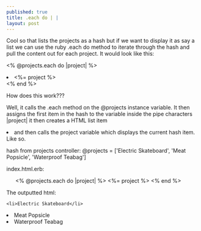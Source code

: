 ```yaml
---
published: true
title: .each do | |
layout: post
---
```

Cool so that lists the projects as a hash but if we want to display it as say a list we can use the ruby .each do method to iterate through the hash and pull the content out for each project. It would look like this:

<% @projects.each do |project| %>
    <li><%= project %></li>
<% end %>


How does this work???

Well, it calls the .each method on the @projects instance variable. It then assigns the first item in the hash to the variable inside the pipe characters |project| 
it then creates a HTML list item <li> and then calls the project variable which displays the current hash item. Like so.

hash from projects controller:     @projects = ['Electric Skateboard', 'Meat Popsicle', 'Waterproof Teabag']

index.html.erb:

<ul>
<% @projects.each do |project| %>
<l i><%= project %></li>
<% end %>
</ul>

The outputted html:


    <li>Electric Skateboard</li>
   <li> Meat Popsicle</li>
    <li>Waterproof Teabag</li>